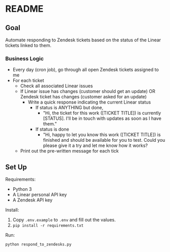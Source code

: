 # README

## Goal
Automate responding to Zendesk tickets based on the status of the Linear tickets linked to them.

### Business Logic
* Every day (cron job), go through all open Zendesk tickets assigned to me
* For each ticket
    * Check all associated Linear issues
    * If Linear issue has changes (customer should get an update) OR Zendesk ticket has changes (customer asked for an update)
        * Write a quick response indicating the current Linear status
            * If status is ANYTHING but done,
                * "Hi, the ticket for this work ([TICKET TITLE]) is currently [STATUS]. I'll be in touch with updates as soon as I have them."
            * If status is done
                * "Hi, happy to let you know this work ([TICKET TITLE]) is finished and should be available for you to test. Could you please give it a try and let me know how it works?
    * Print out the pre-written message for each tick

## Set Up

Requirements:

* Python 3
* A Linear personal API key
* A Zendesk API key

Install:

1. Copy `.env.example` to `.env` and fill out the values.
1. `pip install -r requirements.txt`

Run:

`python respond_to_zendesks.py`